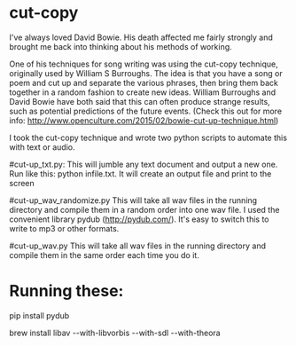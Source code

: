 # cut-copy

I've always loved David Bowie. His death affected me fairly strongly and brought me back into thinking about his methods of working. 

One of his techniques for song writing was using the cut-copy technique, originally used by William S Burroughs. The idea is that you have a song or poem and cut up and separate the various phrases, then bring them back together in a random fashion to create new ideas. 
William Burroughs and David Bowie have both said that this can often produce strange results, such as potential predictions of the future events.
(Check this out for more info: http://www.openculture.com/2015/02/bowie-cut-up-technique.html)

I took the cut-copy technique and wrote two python scripts to automate this with text or audio. 

#cut-up_txt.py:
This will jumble any text document and output a new one.
Run like this:
python infile.txt. It will create an output file and print to the screen

#cut-up_wav_randomize.py
This will take all wav files in the running directory and compile them in a random order into one wav file. I used the convenient library pydub (http://pydub.com/). It's easy to switch this to write to mp3 or other formats.

#cut-up_wav.py
This will take all wav files in the running directory and compile them in the same order each time you do it. 

# Running these:
pip install pydub

brew install libav --with-libvorbis --with-sdl --with-theora